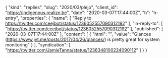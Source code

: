 {
  "kind": "replies",
  "slug": "2020/03/plejp",
  "client_id": "https://indigenous.realize.be",
  "date": "2020-03-07T17:44:00Z",
  "h": "h-entry",
  "properties": {
    "name": [
      "Reply to https://twitter.com/ceejbot/status/1236052557090312192"
    ],
    "in-reply-to": [
      "https://twitter.com/ceejbot/status/1236052557090312192"
    ],
    "published": [
      "2020-03-07T17:44:00Z"
    ],
    "content": [
      {
        "html": "",
        "value": "Glances (https://www.jvt.me/posts/2017/04/26/glances/) is pretty great for system monitoring"
      }
    ],
    "syndication": [
      "https://twitter.com/JamieTanna/status/1236348100224090112"
    ]
  }
}
